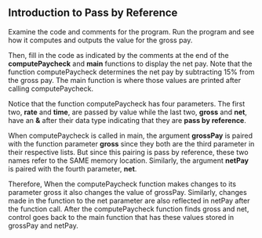 ## Introduction to Pass by Reference

Examine the code and comments for the program. Run the program and see how it computes and outputs the value for the gross pay.

Then, fill in the code as indicated by the comments at the end of the **computePaycheck** and **main** functions to display the net pay. Note that the function computePaycheck determines the net pay by subtracting 15% from the gross pay. The main function is where those values are printed after calling computePaycheck.

Notice that the function computePaycheck has four parameters. The first two, **rate** and **time**, are passed by value while the last two, **gross** and **net**, have an **&** after their data type indicating that they are **pass by reference**. 

When computePaycheck is called in main, the argument **grossPay** is paired with the function parameter **gross** since they both are the third parameter in their respective lists. But since this pairing is pass by reference, these two names refer to the SAME memory location. Similarly, the argument **netPay** is paired with the fourth parameter, **net**.

Therefore, When the computePaycheck function makes changes to its parameter gross it also changes the value of grossPay. Similarly, changes made in the function to the net parameter are also reflected in netPay after the function call. After the computePaycheck function finds gross and net, control goes back to the main function that has these values stored in grossPay and netPay. 
